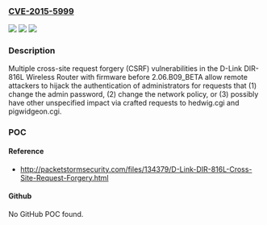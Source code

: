 ### [CVE-2015-5999](https://cve.mitre.org/cgi-bin/cvename.cgi?name=CVE-2015-5999)
![](https://img.shields.io/static/v1?label=Product&message=n%2Fa&color=blue)
![](https://img.shields.io/static/v1?label=Version&message=n%2Fa&color=blue)
![](https://img.shields.io/static/v1?label=Vulnerability&message=n%2Fa&color=brighgreen)

### Description

Multiple cross-site request forgery (CSRF) vulnerabilities in the D-Link DIR-816L Wireless Router with firmware before 2.06.B09_BETA allow remote attackers to hijack the authentication of administrators for requests that (1) change the admin password, (2) change the network policy, or (3) possibly have other unspecified impact via crafted requests to hedwig.cgi and pigwidgeon.cgi.

### POC

#### Reference
- http://packetstormsecurity.com/files/134379/D-Link-DIR-816L-Cross-Site-Request-Forgery.html

#### Github
No GitHub POC found.

